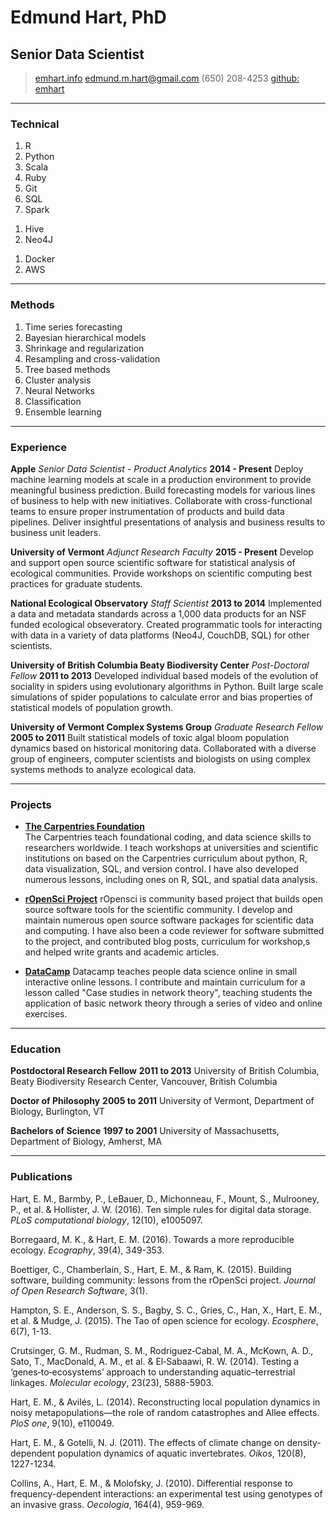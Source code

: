 # Edmund Hart, PhD
## Senior Data Scientist

> [emhart.info](http://emhart.info)
> [edmund.m.hart@gmail.com](mailto:edmund.m.hart@gmail.com)
> (650) 208-4253
> [github: emhart](https://github.com/emhart)
------

### Technical

1. R
2. Python
3. Scala
4. Ruby
5. Git
6. SQL 
7. Spark
<!-- 1. Spring / Wicket -->
1. Hive
2. Neo4J
<!-- 1. Weblogic / Websphere -->
<!-- 1. Tomcat / Jetty -->
<!-- 1. Oracle DB / MSSQL -->
1. Docker
2. AWS

------

### Methods

1. Time series forecasting
2. Bayesian hierarchical models
3. Shrinkage and regularization
4. Resampling and cross-validation
5. Tree based methods 
6. Cluster analysis
7. Neural Networks
8. Classification
9. Ensemble learning

------

### Experience

**Apple**   *Senior Data Scientist - Product Analytics*   **2014 - Present**
	Deploy machine learning models at scale in a production environment to provide meaningful business prediction.
	Build forecasting models for various lines of business to help with new initiatives.
	Collaborate with cross-functional teams to ensure proper instrumentation of products and build data pipelines.
	Deliver insightful presentations of analysis and business results to business unit leaders.

**University of Vermont** *Adjunct Research Faculty* **2015 - Present**
	Develop and support open source scientific software for statistical analysis of ecological communities.
	Provide workshops on scientific computing best practices for graduate students.

**National Ecological Observatory**   *Staff Scientist*   **2013 to 2014**
	Implemented a data and metadata standards across a 1,000 data products for an NSF funded ecological obseveratory.
	Created programmatic tools for interacting with data in a variety of data platforms (Neo4J, CouchDB, SQL) for other scientists.

**University of British Columbia Beaty Biodiversity Center**   *Post-Doctoral Fellow*   **2011 to 2013**
	Developed individual based models of the evolution of sociality in spiders using evolutionary algorithms in Python.
	Built large scale simulations of spider populations to calculate error and bias properties of statistical models of population growth.

**University of Vermont Complex Systems Group**   *Graduate Research Fellow*   **2005 to 2011**
	Built statistical models of toxic algal bloom population dynamics based on historical monitoring data.
  	Collaborated with a diverse group of engineers, computer scientists and biologists on using complex systems methods to analyze ecological data.

------

### Projects

* **[The Carpentries Foundation](https://carpentries.org/)**	
	The Carpentries teach foundational coding, and data science skills to researchers worldwide. I teach workshops at universities and scientific institutions on based on the Carpentries curriculum about python, R, data visualization, SQL, and version control. I have also developed numerous lessons, including ones on R, SQL, and spatial data analysis.

* **[rOpenSci Project](https://ropensci.org/)**
	rOpensci is community based project that builds open source software tools for the scientific community. I develop and maintain numerous open source software packages for scientific data and computing. I have also been a code reviewer for software submitted to the project, and contributed blog posts, curriculum for workshop,s and helped write grants and academic articles.

* **[DataCamp](https://datacamp.com/)**
	Datacamp teaches people data science online in small interactive online lessons. I contribute and maintain curriculum for a lesson called "Case studies in network theory", teaching students the application of basic network theory through a series of video and online exercises.

------

### Education

**Postdoctoral Research Fellow** __2011 to 2013__
	University of British Columbia, Beaty Biodiversity Research Center, Vancouver, British Columbia

**Doctor of Philosophy** __2005 to 2011__
	University of Vermont, Department of Biology, Burlington, VT

**Bachelors of Science** __1997 to 2001__
	University of Massachusetts, Department of Biology, Amherst, MA 

------
### Publications

Hart, E. M., Barmby, P., LeBauer, D., Michonneau, F., Mount, S., Mulrooney, P., et al. & Hollister, J. W. (2016). Ten simple rules for digital data 	storage. *PLoS computational biology*, 12(10), e1005097.

Borregaard, M. K., & Hart, E. M. (2016). Towards a more reproducible ecology. *Ecography*, 39(4), 349-353.

Boettiger, C., Chamberlain, S., Hart, E. M., & Ram, K. (2015). Building software, building community: lessons from the rOpenSci project. *Journal of Open Research Software*, 3(1).

Hampton, S. E., Anderson, S. S., Bagby, S. C., Gries, C., Han, X., Hart, E. M., et al. & Mudge, J. (2015). The Tao of open science for ecology. *Ecosphere*, 6(7), 1-13.

Crutsinger, G. M., Rudman, S. M., Rodriguez‐Cabal, M. A., McKown, A. D., Sato, T., MacDonald, A. M., et al. & El‐Sabaawi, R. W. (2014). Testing a ‘genes‐to‐ecosystems’ approach to understanding aquatic–terrestrial linkages. *Molecular ecology*, 23(23), 5888-5903.

Hart, E. M., & Avilés, L. (2014). Reconstructing local population dynamics in noisy metapopulations—the role of random catastrophes and Allee effects. *PloS one*, 9(10), e110049.

Hart, E. M., & Gotelli, N. J. (2011). The effects of climate change on density‐dependent population dynamics of aquatic invertebrates. *Oikos*, 120(8), 1227-1234.

Collins, A., Hart, E. M., & Molofsky, J. (2010). Differential response to frequency-dependent interactions: an experimental test using genotypes of an invasive grass. *Oecologia*, 164(4), 959-969.